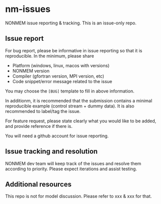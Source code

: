 # nm-issues
NONMEM issue reporting &amp; tracking. This is an issue-only repo.

## Issue report
For bug report, please be informative in issue reporting so that it is reproducible. In the minimum, please share
- Platform (windows, linux, macos with versions)
- NONMEM version
- Compiler (gfortran version, MPI version, etc)
- Code snippet/error message related to the issue

You may choose the `[BUG]` template to fill in above information.

In additionm, it is recommended that the submission contains a minimal reproducible example (control stream + dummy data). It is also recommended to label/tag the issue.

For feature request, please state clearly what you would like to be added, and provide reference if there is.

You will need a github account for issue reporting.

## Issue tracking and resolution
NONMEM dev team will keep track of the issues and resolve them according to priority. Please expect iterations and assist testing.

## Additional resources
This repo is not for model discussion. Please refer to xxx & xxx for that.
